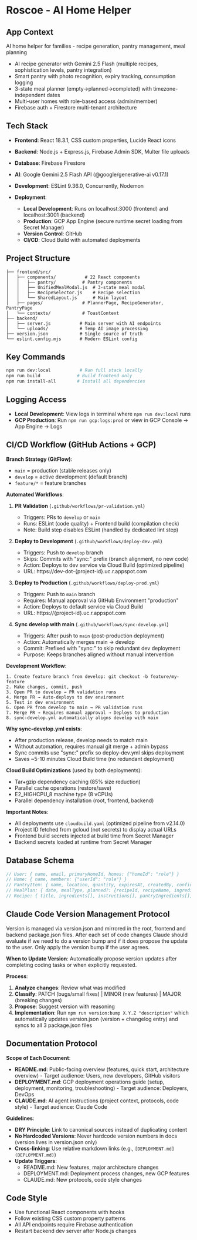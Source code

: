 # Roscoe - AI Home Helper

## App Context
AI home helper for families - recipe generation, pantry management, meal planning
- AI recipe generator with Gemini 2.5 Flash (multiple recipes, sophistication levels, pantry integration)
- Smart pantry with photo recognition, expiry tracking, consumption logging
- 3-state meal planner (empty→planned→completed) with timezone-independent dates
- Multi-user homes with role-based access (admin/member)
- Firebase auth + Firestore multi-tenant architecture

## Tech Stack
- **Frontend**: React 18.3.1, CSS custom properties, Lucide React icons
- **Backend**: Node.js + Express.js, Firebase Admin SDK, Multer file uploads
- **Database**: Firebase Firestore
- **AI**: Google Gemini 2.5 Flash API (@google/generative-ai v0.17.1)
- **Development**: ESLint 9.36.0, Concurrently, Nodemon

- **Deployment**:
  - **Local Development**: Runs on localhost:3000 (frontend) and localhost:3001 (backend)
  - **Production**: GCP App Engine (secure runtime secret loading from Secret Manager)
  - **Version Control**: GitHub
  - **CI/CD**: Cloud Build with automated deployments

## Project Structure
```
├── frontend/src/
│   ├── components/           # 22 React components
│   │   ├── pantry/          # Pantry components
│   │   ├── UnifiedMealModal.js  # 3-state meal modal
│   │   ├── RecipeSelector.js    # Recipe selection
│   │   └── SharedLayout.js      # Main layout
│   ├── pages/               # PlannerPage, RecipeGenerator, PantryPage
│   └── contexts/            # ToastContext
├── backend/
│   ├── server.js           # Main server with AI endpoints
│   └── uploads/            # Temp AI image processing
├── version.json            # Single source of truth
└── eslint.config.mjs       # Modern ESLint config
```

## Key Commands
```bash
npm run dev:local           # Run full stack locally
npm run build              # Build frontend only
npm run install-all        # Install all dependencies
```

## Logging Access
- **Local Development**: View logs in terminal where `npm run dev:local` runs
- **GCP Production**: Run `npm run gcp:logs:prod` or view in GCP Console → App Engine → Logs

## CI/CD Workflow (GitHub Actions + GCP)

**Branch Strategy (GitFlow)**:
- `main` = production (stable releases only)
- `develop` = active development (default branch)
- `feature/*` = feature branches

**Automated Workflows**:

1. **PR Validation** (`.github/workflows/pr-validation.yml`)
   - Triggers: PRs to `develop` or `main`
   - Runs: ESLint (code quality) + Frontend build (compilation check)
   - Note: Build step disables ESLint (handled by dedicated lint step)

2. **Deploy to Development** (`.github/workflows/deploy-dev.yml`)
   - Triggers: Push to `develop` branch
   - Skips: Commits with "sync:" prefix (branch alignment, no new code)
   - Action: Deploys to dev service via Cloud Build (optimized pipeline)
   - URL: https://dev-dot-{project-id}.uc.r.appspot.com

3. **Deploy to Production** (`.github/workflows/deploy-prod.yml`)
   - Triggers: Push to `main` branch
   - Requires: Manual approval via GitHub Environment "production"
   - Action: Deploys to default service via Cloud Build
   - URL: https://{project-id}.uc.r.appspot.com

4. **Sync develop with main** (`.github/workflows/sync-develop.yml`)
   - Triggers: After push to `main` (post-production deployment)
   - Action: Automatically merges main → develop
   - Commit: Prefixed with "sync:" to skip redundant dev deployment
   - Purpose: Keeps branches aligned without manual intervention

**Development Workflow**:
```
1. Create feature branch from develop: git checkout -b feature/my-feature
2. Make changes, commit, push
3. Open PR to develop → PR validation runs
4. Merge PR → Auto-deploys to dev environment
5. Test in dev environment
6. Open PR from develop to main → PR validation runs
7. Merge PR → Requires manual approval → Deploys to production
8. sync-develop.yml automatically aligns develop with main
```

**Why sync-develop.yml exists**:
- After production release, develop needs to match main
- Without automation, requires manual git merge + admin bypass
- Sync commits use "sync:" prefix so deploy-dev.yml skips deployment
- Saves ~5-10 minutes Cloud Build time (no redundant deployment)

**Cloud Build Optimizations** (used by both deployments):
- Tar+gzip dependency caching (85% size reduction)
- Parallel cache operations (restore/save)
- E2_HIGHCPU_8 machine type (8 vCPUs)
- Parallel dependency installation (root, frontend, backend)

**Important Notes**:
- All deployments use `cloudbuild.yaml` (optimized pipeline from v2.14.0)
- Project ID fetched from gcloud (not secrets) to display actual URLs
- Frontend build secrets injected at build time from Secret Manager
- Backend secrets loaded at runtime from Secret Manager

## Database Schema
```javascript
// User: { name, email, primaryHomeId, homes: {"homeId": "role"} }
// Home: { name, members: {"userId": "role"} }
// PantryItem: { name, location, quantity, expiresAt, createdBy, confidence?, detectedBy? }
// MealPlan: { date, mealType, planned?: {recipeId, recipeName, ingredients}, actual?: {description, loggedAt} }
// Recipe: { title, ingredients[], instructions[], pantryIngredients[], missingIngredients[] }
```

## Claude Code Version Management Protocol
Version is managed via version.json and mirrored in the root, frontend and backend package.json files. After each set of code changes Claude should evaluate if we need to do a version bump and if it does propose the update to the user. Only apply the version bump if the user agrees.

**When to Update Version**: Automatically propose version updates after completing coding tasks or when explicitly requested.

**Process**:
1. **Analyze changes**: Review what was modified
2. **Classify**: PATCH (bugs/small fixes) | MINOR (new features) | MAJOR (breaking changes)
3. **Propose**: Suggest version with reasoning
4. **Implementation**: Run `npm run version:bump X.Y.Z "description"` which automatically updates version.json (version + changelog entry) and syncs to all 3 package.json files

## Documentation Protocol

**Scope of Each Document**:
- **README.md**: Public-facing overview (features, quick start, architecture overview) - Target audience: Users, new developers, GitHub visitors
- **DEPLOYMENT.md**: GCP deployment operations guide (setup, deployment, monitoring, troubleshooting) - Target audience: Deployers, DevOps
- **CLAUDE.md**: AI agent instructions (project context, protocols, code style) - Target audience: Claude Code

**Guidelines**:
- **DRY Principle**: Link to canonical sources instead of duplicating content
- **No Hardcoded Versions**: Never hardcode version numbers in docs (version lives in version.json only)
- **Cross-linking**: Use relative markdown links (e.g., `[DEPLOYMENT.md](DEPLOYMENT.md)`)
- **Update Triggers**:
  - README.md: New features, major architecture changes
  - DEPLOYMENT.md: Deployment process changes, new GCP features
  - CLAUDE.md: New protocols, code style changes

## Code Style
- Use functional React components with hooks
- Follow existing CSS custom property patterns
- All API endpoints require Firebase authentication
- Restart backend dev server after Node.js changes